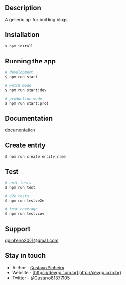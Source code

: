 ## Description

A generic api for building blogs

## Installation

```bash
$ npm install
```

## Running the app

```bash
# development
$ npm run start

# watch mode
$ npm run start:dev

# production mode
$ npm run start:prod
```

## Documentation
[documentation](https://one-post-api.herokuapp.com/api/) 

## Create entity
```bash
$ npm run create entity_name
```

## Test

```bash
# unit tests
$ npm run test

# e2e tests
$ npm run test:e2e

# test coverage
$ npm run test:cov
```

## Support

gpinheiro2001@gmail.com

## Stay in touch

- Author - [Gustavo Pinheiro](gustavo.contato)
- Website - [https://devgp.com.br](http://devgp.com.br)
- Twitter - [@Gustavo81377105](https://twitter.com/Gustavo81377105)
